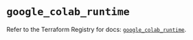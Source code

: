 # `google_colab_runtime`

Refer to the Terraform Registry for docs: [`google_colab_runtime`](https://registry.terraform.io/providers/hashicorp/google-beta/6.31.0/docs/resources/google_colab_runtime).
